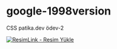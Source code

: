 # google-1998version

CSS patika.dev ödev-2

<a href="https://resimlink.com/K2w4jDZT" title="ResimLink - Resim Yükle"><img src="https://r.resimlink.com/K2w4jDZT.jpg" title="ResimLink - Resim Yükle" alt="ResimLink - Resim Yükle"></a>
